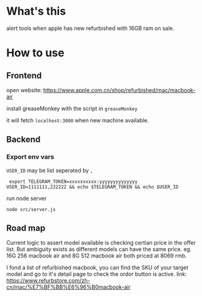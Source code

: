 # What's this

alert tools when apple has new refurbished with 16GB ram on sale.

# How to use

## Frontend

open website: https://www.apple.com.cn/shop/refurbished/mac/macbook-air

install greaseMonkey with the script in `greaseMonkey`

it will fetch `localhost:3000` when new machine available.

## Backend

### Export env vars

`USER_ID` may be list seperated by `,`

```
 export TELEGRAM_TOKEN=xxxxxxxxxx:yyyyyyyyyyyyyy USER_ID=1111111,222222 && echo $TELEGRAM_TOKEN && echo $USER_ID
```

run node server

```
node src/server.js
```

## Road map

Current logic to assert model available is checking certian price in the offer list.
But ambiguity exists as different models can have the same price. eg. 16G 256 macbook air and 8G 512 macbook air both priced at 8069 rmb.

I fond a list of refurbished macbook, you can find the SKU of your target model
and go to it's detail page to check the ordor button is active.
link: https://www.refurbstore.com/zh-cn/mac/%E7%BF%BB%E6%96%B0macbook-air
